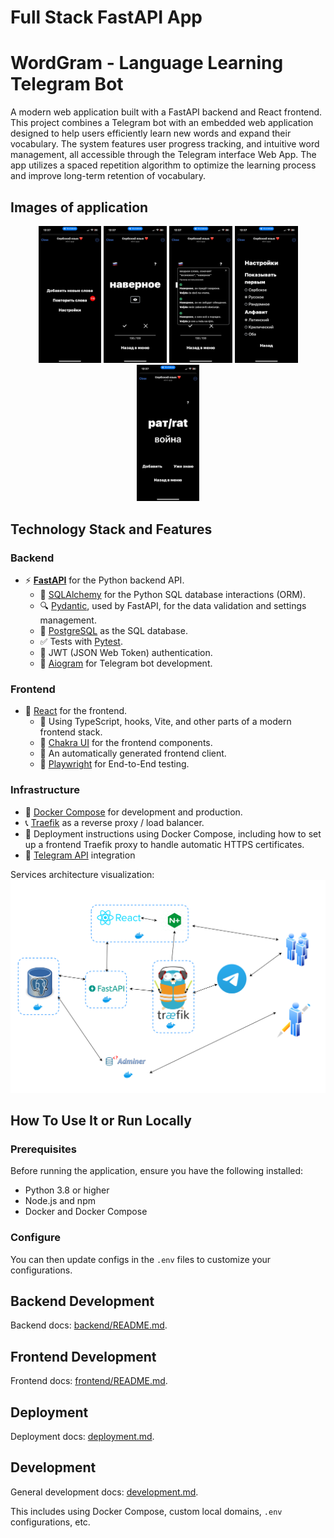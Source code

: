 # Full Stack FastAPI App

# WordGram - Language Learning Telegram Bot

A modern web application built with a FastAPI backend and React frontend. This project combines a Telegram bot with an embedded web application designed to help users efficiently learn new words and expand their vocabulary. The system features user progress tracking, and intuitive word management, all accessible through the Telegram interface Web App. The app utilizes a spaced repetition algorithm to optimize the learning process and improve long-term retention of vocabulary.

## Images of application
<p align="center">
    <img src="diagrams/1.jpeg" alt="Web App" width="20%" />
    <img src="diagrams/2.jpeg" alt="Web App" width="20%" />
    <img src="diagrams/3.jpeg" alt="Web App" width="20%" />
    <img src="diagrams/4.jpeg" alt="Web App" width="20%" />
    <img src="diagrams/5.jpeg" alt="Web App" width="20%" />
</p>

## Technology Stack and Features

### Backend

- ⚡ [**FastAPI**](https://fastapi.tiangolo.com) for the Python backend API.
    - 🧰 [SQLAlchemy](https://www.sqlalchemy.org) for the Python SQL database interactions (ORM).
    - 🔍 [Pydantic](https://docs.pydantic.dev), used by FastAPI, for the data validation and settings management.
    - 💾 [PostgreSQL](https://www.postgresql.org) as the SQL database.
    - ✅ Tests with [Pytest](https://pytest.org).
    - 🔑 JWT (JSON Web Token) authentication.
    - 📨 [Aiogram](https://aiogram.dev) for Telegram bot development.

### Frontend

- 🚀 [React](https://react.dev) for the frontend.
    - 💃 Using TypeScript, hooks, Vite, and other parts of a modern frontend stack.
    - 🎨 [Chakra UI](https://chakra-ui.com) for the frontend components.
    - 🤖 An automatically generated frontend client.
    - 🧪 [Playwright](https://playwright.dev) for End-to-End testing.

### Infrastructure

- 🐋 [Docker Compose](https://www.docker.com) for development and production.
- 📞 [Traefik](https://traefik.io) as a reverse proxy / load balancer.
- 🚢 Deployment instructions using Docker Compose, including how to set up a frontend Traefik proxy to handle automatic HTTPS certificates.
- 📱 [Telegram API](https://core.telegram.org/bots/api) integration

Services architecture visualization:
![Architecture](diagrams/architecture.svg)

## How To Use It or Run Locally

### Prerequisites

Before running the application, ensure you have the following installed:
- Python 3.8 or higher
- Node.js and npm
- Docker and Docker Compose

### Configure

You can then update configs in the `.env` files to customize your configurations.

## Backend Development

Backend docs: [backend/README.md](./backend/README.md).

## Frontend Development

Frontend docs: [frontend/README.md](./frontend/README.md).

## Deployment

Deployment docs: [deployment.md](./deployment.md).

## Development

General development docs: [development.md](./development.md).

This includes using Docker Compose, custom local domains, `.env` configurations, etc.

